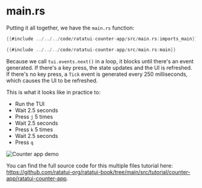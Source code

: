 # main.rs

Putting it all together, we have the `main.rs` function:

```rust
{{#include ../../../code/ratatui-counter-app/src/main.rs:imports_main}}

{{#include ../../../code/ratatui-counter-app/src/main.rs:main}}
```

Because we call `tui.events.next()` in a loop, it blocks until there's an event generated. If
there's a key press, the state updates and the UI is refreshed. If there's no key press, a `Tick`
event is generated every 250 milliseconds, which causes the UI to be refreshed.

This is what it looks like in practice to:

- Run the TUI
- Wait 2.5 seconds
- Press `j` 5 times
- Wait 2.5 seconds
- Press `k` 5 times
- Wait 2.5 seconds
- Press `q`

<!--

```
Set Shell zsh
Sleep 2.5s
Type "cargo run"
Enter
Sleep 5s
Type "jjjjj"
Sleep 500ms
Type "kkkkk"
Sleep 5s
Type "q"
Sleep 2.5s
```

-->

![Counter app demo](https://user-images.githubusercontent.com/1813121/263404720-41bd81a0-4eec-479c-9333-44363a183613.gif)

You can find the full source code for this multiple files tutorial here:
<https://github.com/ratatui-org/ratatui-book/tree/main/src/tutorial/counter-app/ratatui-counter-app>.
